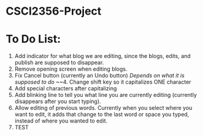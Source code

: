 # CSCI2356-Project

# To Do List:

1. Add indicator for what blog we are editing,
   since the blogs, edits, and publish are supposed to disappear.
2. Remove opening screen when editing blogs.
3. Fix Cancel button (currently an Undo button) _Depends on what it is supposed to do_
~~4. Change shift key so it capitalizes ONE character
5. Add special characters after capitalizing
6. Add blinking line to tell you what line you are currently editing
   (currently disappears after you start typing).
7. Allow editing of previous words. Currently when you select where you want to edit, it adds that change to the last word or space you typed, instead of where you wanted to edit.
8. TEST 

